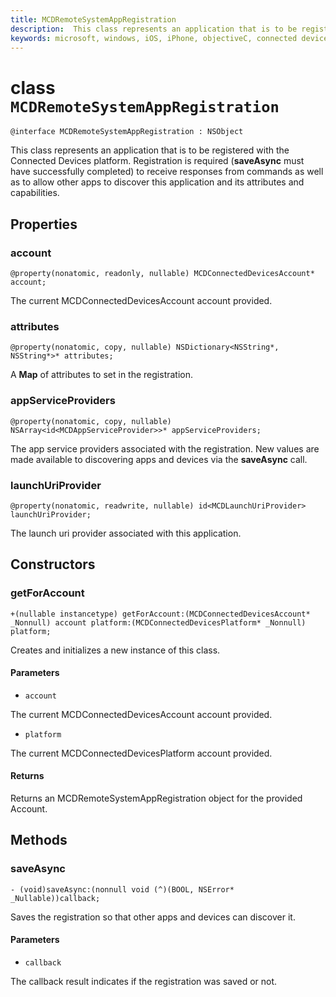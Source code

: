 ```yaml
---
title: MCDRemoteSystemAppRegistration
description:  This class represents an application that is to be registered with the Connected Devices platform.
keywords: microsoft, windows, iOS, iPhone, objectiveC, connected devices, Project Rome
---
```


# class `MCDRemoteSystemAppRegistration` 

```
@interface MCDRemoteSystemAppRegistration : NSObject
```  

This class represents an application that is to be registered with the Connected Devices platform.
Registration is required (**saveAsync** must have successfully completed) to receive responses from commands as well as to allow other apps to discover this application and its attributes and capabilities.

## Properties

### account
`@property(nonatomic, readonly, nullable) MCDConnectedDevicesAccount* account;`

The current MCDConnectedDevicesAccount account provided.

### attributes
`@property(nonatomic, copy, nullable) NSDictionary<NSString*, NSString*>* attributes;`

A **Map** of attributes to set in the registration.

### appServiceProviders
`@property(nonatomic, copy, nullable) NSArray<id<MCDAppServiceProvider>>* appServiceProviders;`

The app service providers associated with the registration. New values are made available to discovering apps and devices via the **saveAsync** call.

### launchUriProvider
`@property(nonatomic, readwrite, nullable) id<MCDLaunchUriProvider> launchUriProvider;`

The launch uri provider associated with this application.

## Constructors

### getForAccount
`+(nullable instancetype) getForAccount:(MCDConnectedDevicesAccount* _Nonnull) account
                              platform:(MCDConnectedDevicesPlatform* _Nonnull) platform;`

Creates and initializes a new instance of this class.

#### Parameters
* `account` 

The current MCDConnectedDevicesAccount account provided.

* `platform` 

The current MCDConnectedDevicesPlatform account provided.

#### Returns
Returns an MCDRemoteSystemAppRegistration object for the provided Account.

## Methods

### saveAsync
`- (void)saveAsync:(nonnull void (^)(BOOL, NSError* _Nullable))callback;`

Saves the registration so that other apps and devices can discover it.

#### Parameters

* `callback`

The callback result indicates if the registration was saved or not. 